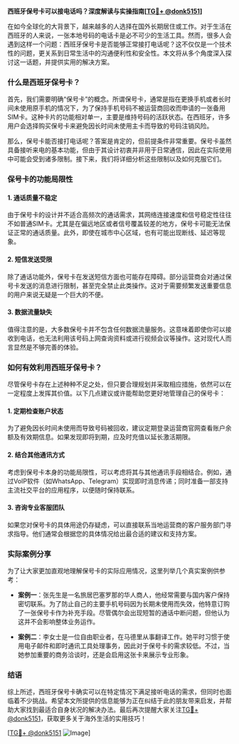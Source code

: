**西班牙保号卡可以接电话吗？深度解读与实操指南[[TG💪+ @donk5151](https://t.me/s/donk5151)]**

在如今全球化的大背景下，越来越多的人选择在国外长期居住或工作。对于生活在西班牙的人来说，一张本地号码的电话卡是必不可少的生活工具。然而，很多人会遇到这样一个问题：西班牙保号卡是否能够正常接打电话呢？这不仅仅是一个技术性的问题，更关系到日常生活中的沟通便利性和安全性。本文将从多个角度深入探讨这一话题，并提供实用的解决方案。

### 什么是西班牙保号卡？

首先，我们需要明确“保号卡”的概念。所谓保号卡，通常是指在更换手机或者长时间未使用原手机的情况下，为了保持手机号码不被运营商回收而申请的一张备用SIM卡。这种卡片的功能相对单一，主要是维持号码的活跃状态。在西班牙，许多用户会选择购买保号卡来避免因长时间未使用主卡而导致的号码注销风险。

那么，保号卡能否接打电话呢？答案是肯定的，但前提条件非常重要。保号卡虽然具备接听来电的基本功能，但由于其设计初衷并非用于日常通信，因此在实际使用中可能会受到诸多限制。接下来，我们将详细分析这些限制以及如何克服它们。

### 保号卡的功能局限性

#### 1. **通话质量不稳定**
由于保号卡的设计并不适合高频次的通话需求，其网络连接速度和信号稳定性往往不如普通SIM卡。尤其是在偏远地区或者信号覆盖较差的地方，保号卡可能无法保证正常的通话质量。此外，即使在城市中心区域，也有可能出现断线、延迟等现象。

#### 2. **短信发送受限**
除了通话功能外，保号卡在发送短信方面也可能存在障碍。部分运营商会对通过保号卡发送的消息进行限制，甚至完全禁止此类操作。这对于需要频繁发送重要信息的用户来说无疑是一个巨大的不便。

#### 3. **数据流量缺失**
值得注意的是，大多数保号卡并不包含任何数据流量服务。这意味着即使你可以接收到电话，也无法利用该号码上网查询资料或进行视频会议等操作。这对现代人而言显然是不够完善的体验。

### 如何有效利用西班牙保号卡？

尽管保号卡存在上述种种不足之处，但只要合理规划并采取相应措施，依然可以在一定程度上发挥其价值。以下几点建议或许能帮助您更好地管理自己的保号卡：

#### 1. **定期检查账户状态**
为了避免因长时间未使用而导致号码被回收，建议定期登录运营商官网查看账户余额及有效期信息。如果发现即将到期，应及时充值以延长激活期限。

#### 2. **结合其他通讯方式**
考虑到保号卡本身的功能局限性，可以考虑将其与其他通讯手段相结合。例如，通过VoIP软件（如WhatsApp、Telegram）实现即时消息传递；同时准备一部支持主流社交平台的应用程序，以便随时保持联系。

#### 3. **咨询专业客服团队**
如果您对保号卡的具体用途仍存疑虑，可以直接联系当地运营商的客户服务部门寻求指导。他们通常会根据您的具体情况给出最合适的建议和支持方案。

### 实际案例分享

为了让大家更加直观地理解保号卡的实际应用情况，这里列举几个真实案例供参考：

- **案例一**：张先生是一名旅居巴塞罗那的华人商人，他经常需要与国内客户保持密切联系。为了防止自己的主要手机号码因为长期未使用而失效，他特意订购了一张保号卡作为补充手段。尽管偶尔会出现短暂的通话中断问题，但他认为这并不会影响整体业务运作。
  
- **案例二**：李女士是一位自由职业者，在马德里从事翻译工作。她平时习惯于使用电子邮件和即时通讯工具处理事务，因此对于保号卡的需求较低。不过，当她参加重要的商务洽谈时，还是会启用这张卡来展示专业形象。

### 结语

综上所述，西班牙保号卡确实可以在特定情况下满足接听电话的需求，但同时也面临着不少挑战。希望本文所提供的信息能够为正在纠结于此的朋友带来启发，并帮助大家找到最适合自身状况的解决办法。最后再次提醒大家关注[TG💪+ @donk5151](https://t.me/s/donk5151)，获取更多关于海外生活的实用技巧！

[[TG💪+ @donk5151](https://t.me/s/donk5151) ![Image](https://i.postimg.cc/rwNCRYN7/Snipaste-2025-04-30-17-27-05.png)]